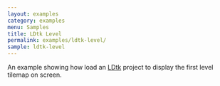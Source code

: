 ```yaml
---
layout: examples
category: examples
menu: Samples
title: LDtk Level
permalink: examples/ldtk-level/
sample: ldtk-level
---
```


An example showing how load an [LDtk](https://ldtk.io) project to display the first level tilemap on screen.
